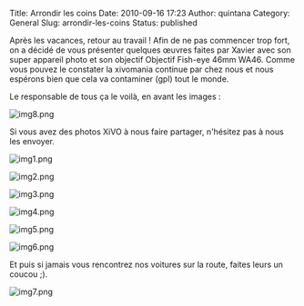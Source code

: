 Title: Arrondir les coins
Date: 2010-09-16 17:23
Author: quintana
Category: General
Slug: arrondir-les-coins
Status: published

Après les vacances, retour au travail ! Afin de ne pas commencer trop
fort, on a décidé de vous présenter quelques œuvres faites par Xavier
avec son super appareil photo et son objectif Objectif Fish-eye 46mm
WA46. Comme vous pouvez le constater la xivomania continue par chez nous
et nous espérons bien que cela va contaminer (gpl) tout le monde.

Le responsable de tous ça le voilà, en avant les images :

![img8.png](/images/blog/.img8_m.jpg "img8.png, sept. 2010")

Si vous avez des photos XiVO à nous faire partager, n'hésitez pas à nous
les envoyer.

![img1.png](/images/blog/.img1_m.jpg "img1.png, sept. 2010")

![img2.png](/images/blog/.img2_m.jpg "img2.png, sept. 2010")

![img3.png](/images/blog/.img3_m.jpg "img3.png, sept. 2010")

![img4.png](/images/blog/.img4_m.jpg "img4.png, sept. 2010")

![img5.png](/images/blog/.img5_m.jpg "img5.png, sept. 2010")

![img6.png](/images/blog/.img6_m.jpg "img6.png, sept. 2010")

Et puis si jamais vous rencontrez nos voitures sur la route, faites
leurs un coucou ;).

![img7.png](/images/blog/.img7_m.jpg "img7.png, sept. 2010")

</p>

